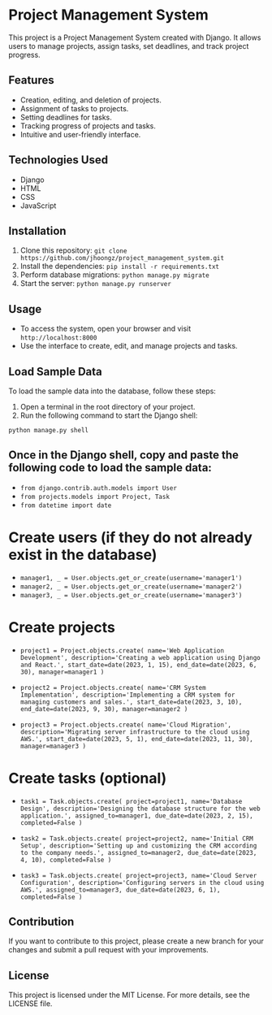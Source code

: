 # Project Management System

This project is a Project Management System created with Django. It allows users to manage projects, assign tasks, set deadlines, and track project progress.

## Features
- Creation, editing, and deletion of projects.
- Assignment of tasks to projects.
- Setting deadlines for tasks.
- Tracking progress of projects and tasks.
- Intuitive and user-friendly interface.

## Technologies Used
- Django
- HTML
- CSS
- JavaScript

## Installation
1. Clone this repository: `git clone https://github.com/jhoongz/project_management_system.git`
2. Install the dependencies: `pip install -r requirements.txt`
3. Perform database migrations: `python manage.py migrate`
4. Start the server: `python manage.py runserver`

## Usage
- To access the system, open your browser and visit `http://localhost:8000`
- Use the interface to create, edit, and manage projects and tasks.

## Load Sample Data
To load the sample data into the database, follow these steps:
1. Open a terminal in the root directory of your project.
2. Run the following command to start the Django shell:

`python manage.py shell`

## Once in the Django shell, copy and paste the following code to load the sample data:

- `from django.contrib.auth.models import User`
- `from projects.models import Project, Task`
- `from datetime import date`

# Create users (if they do not already exist in the database)
- `manager1, _ = User.objects.get_or_create(username='manager1')`
- `manager2, _ = User.objects.get_or_create(username='manager2')`
- `manager3, _ = User.objects.get_or_create(username='manager3')`

# Create projects
- `project1 = Project.objects.create(
    name='Web Application Development',
    description='Creating a web application using Django and React.',
    start_date=date(2023, 1, 15),
    end_date=date(2023, 6, 30),
    manager=manager1
)`

- `project2 = Project.objects.create(
    name='CRM System Implementation',
    description='Implementing a CRM system for managing customers and sales.',
    start_date=date(2023, 3, 10),
    end_date=date(2023, 9, 30),
    manager=manager2
)`

- `project3 = Project.objects.create(
    name='Cloud Migration',
    description='Migrating server infrastructure to the cloud using AWS.',
    start_date=date(2023, 5, 1),
    end_date=date(2023, 11, 30),
    manager=manager3
)`

# Create tasks (optional)
- `task1 = Task.objects.create(
    project=project1,
    name='Database Design',
    description='Designing the database structure for the web application.',
    assigned_to=manager1,
    due_date=date(2023, 2, 15),
    completed=False
)`

- `task2 = Task.objects.create(
    project=project2,
    name='Initial CRM Setup',
    description='Setting up and customizing the CRM according to the company needs.',
    assigned_to=manager2,
    due_date=date(2023, 4, 10),
    completed=False
)`

- `task3 = Task.objects.create(
    project=project3,
    name='Cloud Server Configuration',
    description='Configuring servers in the cloud using AWS.',
    assigned_to=manager3,
    due_date=date(2023, 6, 1),
    completed=False
)`

## Contribution
If you want to contribute to this project, please create a new branch for your changes and submit a pull request with your improvements.

## License
This project is licensed under the MIT License. For more details, see the LICENSE file.


